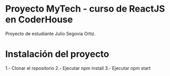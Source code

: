 # Proyecto MyTech - curso de ReactJS en CoderHouse #
Proyecto de estudiante Julio Segovia Ortiz.


# Instalación del proyecto

1.- Clonar el repositorio
2.- Ejecutar npm install
3.- Ejecutar npm start